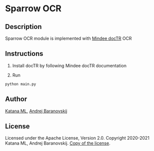 # Sparrow OCR

## Description

Sparrow OCR module is implemented with [Mindee docTR](https://github.com/mindee/doctr) OCR

## Instructions

1. Install docTR by following Mindee docTR documentation

2. Run

```
python main.py
```

## Author

[Katana ML](https://katanaml.io), [Andrej Baranovskij](https://github.com/abaranovskis-redsamurai)

## License

Licensed under the Apache License, Version 2.0. Copyright 2020-2021 Katana ML, Andrej Baranovskij. [Copy of the license](https://github.com/katanaml/sparrow-research/blob/main/LICENSE).
